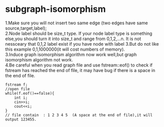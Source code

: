 # subgraph-isomorphism

1.Make sure you will not insert two same edge (two edges have same source,target,label);  
2.Node label should be size_t type. If your node label type is something else,you should turn it into size_t and range from 0,1,2,...n. It is not nessceary that  0,1,2 label exist if you have node with label 3.But do not like this example 0,1,1000000(it will cost numbers of memory).  
3.Induce graph isomorphism algorithm now work well,but graph isomorphism algorithm not work.  
4.Be careful when you read graph file and use  fstream::eof() to check if fstream has reached the end of file, it may have bug if there is a space in the end of file.  
```
fstream f; 
//open file
while(f.eof()==false){
	int i;
	cin>>i;
	cout<<i;
}
// file contain  : 1 2 3 4 5  (A space at the end of file),it will output 123455.
```

